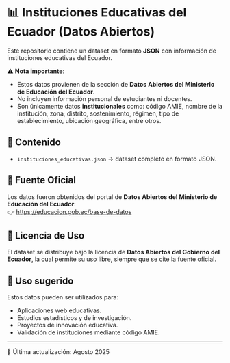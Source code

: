 # 📊 Instituciones Educativas del Ecuador (Datos Abiertos)

Este repositorio contiene un dataset en formato **JSON** con información de instituciones educativas del Ecuador.  

⚠️ **Nota importante**:  
- Estos datos provienen de la sección de **Datos Abiertos del Ministerio de Educación del Ecuador**.  
- No incluyen información personal de estudiantes ni docentes.  
- Son únicamente datos **institucionales** como: código AMIE, nombre de la institución, zona, distrito, sostenimiento, régimen, tipo de establecimiento, ubicación geográfica, entre otros.  

## 📂 Contenido
- `instituciones_educativas.json` → dataset completo en formato JSON.  

## 📖 Fuente Oficial
Los datos fueron obtenidos del portal de **Datos Abiertos del Ministerio de Educación del Ecuador**:  
👉 https://educacion.gob.ec/base-de-datos

## 🔑 Licencia de Uso
El dataset se distribuye bajo la licencia de **Datos Abiertos del Gobierno del Ecuador**, la cual permite su uso libre, siempre que se cite la fuente oficial.  

## 📌 Uso sugerido
Estos datos pueden ser utilizados para:
- Aplicaciones web educativas.
- Estudios estadísticos y de investigación.
- Proyectos de innovación educativa.
- Validación de instituciones mediante código AMIE.

---
📅 Última actualización: Agosto 2025
